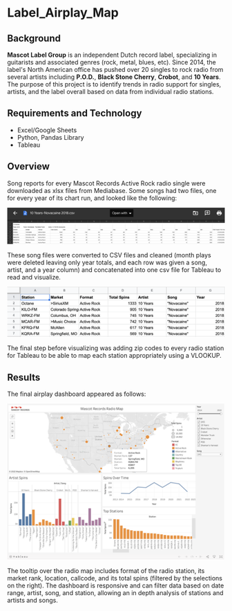 # Label_Airplay_Map

## Background
**Mascot Label Group** is an independent Dutch record label, specializing in guitarists and associated genres (rock, metal, blues, etc). Since 2014, the label's North American office has pushed over 20 singles to rock radio from several artists including **P.O.D.**, **Black Stone Cherry**, **Crobot**, and **10 Years**. The purpose of this project is to identify trends in radio support for singles, artists, and the label overall based on data from individual radio stations.

## Requirements and Technology
* Excel/Google Sheets
* Python, Pandas Library
* Tableau

## Overview
Song reports for every Mascot Records Active Rock radio single were downloaded as xlsx files from Mediabase. Some songs had two files, one for every year of its chart run, and looked like the following:

![Original_Mediabase_Report](https://github.com/heartgears/Label_Airplay_Map/blob/main/Mediabase_Report.png)

These song files were converted to CSV files and cleaned (month plays were deleted leaving only year totals, and each row was given a song, artist, and a year column) and concatenated into one csv file for Tableau to read and visualize. 

![Cleaned_Mediabase_Report](https://github.com/heartgears/Label_Airplay_Map/blob/main/Cleaned_Mediabase_Report.png)

The final step before visualizing was adding zip codes to every radio station for Tableau to be able to map each station appropriately using a VLOOKUP.

## Results
The final airplay dashboard appeared as follows:

![Mascot_Radio_Dashboard](https://github.com/heartgears/Label_Airplay_Map/blob/main/Dashboard_Screenshot_1.png)

The tooltip over the radio map includes format of the radio station, its market rank, location, callcode, and its total spins (filtered by the selections on the right). The dashboard is responsive and can filter data based on date range, artist, song, and station, allowing an in depth analysis of stations and artists and songs.
